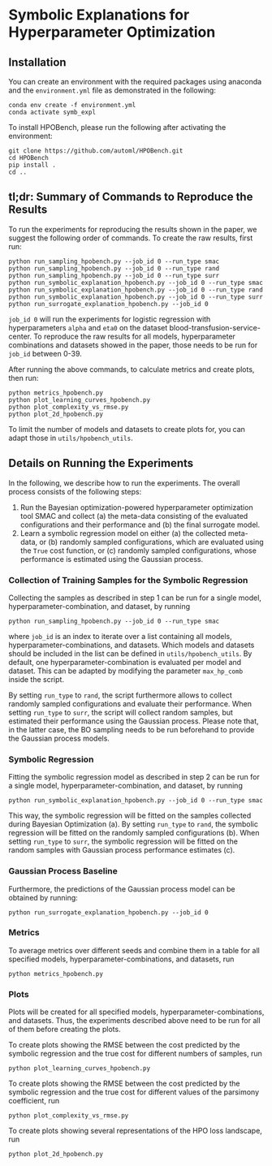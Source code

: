 # Symbolic Explanations for Hyperparameter Optimization


## Installation

You can create an environment with the required packages using anaconda and the `environment.yml` 
file as demonstrated in the following:

```
conda env create -f environment.yml
conda activate symb_expl
```

To install HPOBench, please run the following after activating the environment:
```
git clone https://github.com/automl/HPOBench.git
cd HPOBench 
pip install .
cd ..
```


## tl;dr: Summary of Commands to Reproduce the Results

To run the experiments for reproducing the results shown in the paper, we suggest the following
order of commands. To create the raw results, first run:
```
python run_sampling_hpobench.py --job_id 0 --run_type smac
python run_sampling_hpobench.py --job_id 0 --run_type rand
python run_sampling_hpobench.py --job_id 0 --run_type surr
python run_symbolic_explanation_hpobench.py --job_id 0 --run_type smac
python run_symbolic_explanation_hpobench.py --job_id 0 --run_type rand
python run_symbolic_explanation_hpobench.py --job_id 0 --run_type surr
python run_surrogate_explanation_hpobench.py --job_id 0
```

`job_id 0` will run the experiments for logistic regression with hyperparameters `alpha` and `eta0` on the 
dataset blood-transfusion-service-center. To reproduce the raw results for all models, hyperparameter 
combinations and datasets showed in the paper, those needs to be run for `job_id` between 0-39.

After running the above commands, to calculate metrics and create plots, then run:
```
python metrics_hpobench.py
python plot_learning_curves_hpobench.py
python plot_complexity_vs_rmse.py
python plot_2d_hpobench.py
```

To limit the number of models and datasets to create plots for, you can adapt those in `utils/hpobench_utils`.

## Details on Running the Experiments

In the following, we describe how to run the experiments. The overall process consists of the following steps: 
1. Run the Bayesian optimization-powered hyperparameter optimization tool SMAC and collect (a) the meta-data consisting of the evaluated configurations
and their performance and (b) the final surrogate model.
2. Learn a symbolic regression model on either (a) the collected meta-data, or (b) randomly sampled
configurations, which are evaluated using the `True` cost function, or (c) randomly sampled
configurations, whose performance is estimated using the Gaussian process.

### Collection of Training Samples for the Symbolic Regression

Collecting the samples as described in step 1 can be run for a single model, hyperparameter-combination, and dataset, 
by running

```
python run_sampling_hpobench.py --job_id 0 --run_type smac
```

where `job_id` is an index to iterate over a list containing all models, hyperparameter-combinations, and datasets.
Which models and datasets should be included in the list can be defined in `utils/hpobench_utils`. 
By default, one hyperparameter-combination is evaluated per model and dataset. This can be adapted by modifying the 
parameter `max_hp_comb` inside the script.

By setting `run_type` to `rand`, the script furthermore allows to collect randomly sampled configurations and evaluate 
their performance. When setting `run_type` to `surr`, the script will collect random samples, but estimated their 
performance using the Gaussian process. Please  note that, in the latter case, the BO sampling needs to be run 
beforehand to provide the Gaussian process models.

### Symbolic Regression

Fitting the symbolic regression model as described in step 2 can be run for a single model, hyperparameter-combination, 
and dataset, by running

```
python run_symbolic_explanation_hpobench.py --job_id 0 --run_type smac
```

This way, the symbolic regression will be fitted on the samples collected during Bayesian Optimization (a).
By setting `run_type` to `rand`, the symbolic regression will be fitted on the randomly 
sampled configurations (b). When setting `run_type` to `surr`, the symbolic regression
will be fitted on the random samples with Gaussian process performance estimates (c). 

### Gaussian Process Baseline

Furthermore, the predictions of the Gaussian process model can be obtained by running:

```
python run_surrogate_explanation_hpobench.py --job_id 0
```

### Metrics

To average metrics over different seeds and combine them in a table for all specified models, 
hyperparameter-combinations, and datasets, run
```
python metrics_hpobench.py
```

### Plots

Plots will be created for all specified models, hyperparameter-combinations, and datasets. Thus, the experiments
described above need to be run for all of them before creating the plots.

To create plots showing the RMSE between the cost predicted by the symbolic regression and the true cost for
different numbers of samples, run
```
python plot_learning_curves_hpobench.py
```

To create plots showing the RMSE between the cost predicted by the symbolic regression and the true cost for different
values of the parsimony coefficient, run
```
python plot_complexity_vs_rmse.py
```

To create plots showing several representations of the HPO loss landscape, run
```
python plot_2d_hpobench.py
```
